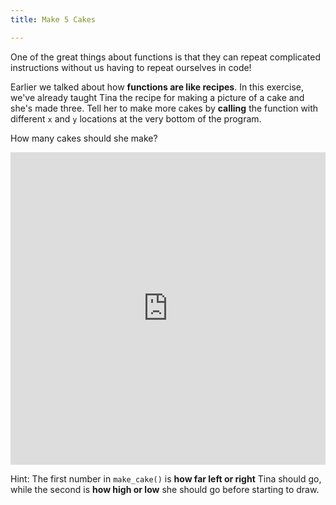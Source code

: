 ```yaml
---
title: Make 5 Cakes

---
```



One of the great things about functions is that they can repeat complicated instructions without us having to repeat ourselves in code!

Earlier we talked about how **functions are like recipes**. In this exercise, we've already taught Tina the recipe for making a picture of a cake and she's made three.  Tell her to make more cakes by **calling** the function with different `x` and `y` locations at the very bottom of the program.  

How many cakes should she make?

<iframe width="100%" height="500" src="https://trinket.io/tools/1.0/jekyll/embed/python#code=import%20turtle%0Atina%3Dturtle.Turtle%28%29%0Atina.shape%28%27turtle%27%29%0A%0Adef%20make_cake%28x%3D0%2C%20y%3D0%29%3A%0A%20%20%20%20tina.penup%28%29%0A%20%20%20%20tina.color%28%27pink%27%29%0A%20%20%20%20tina.goto%28x%2C%20y%29%0A%20%20%20%20tina.pendown%28%29%0A%20%20%20%20tina.begin_fill%28%29%0A%20%20%20%20tina.goto%28x%20%2B%2020%2C%20y%29%0A%20%20%20%20tina.goto%28x%20%2B%2020%2C%20y%20%2B%2020%29%0A%20%20%20%20tina.goto%28x%20-%2020%2C%20y%20%2B%2020%29%0A%20%20%20%20tina.goto%28x%20-%2020%2C%20y%29%0A%20%20%20%20tina.goto%28x%2C%20y%29%20%20%0A%20%20%20%20tina.end_fill%28%29%0A%20%20%20%20tina.goto%28x%2C%20y%20%2B%2020%29%0A%20%20%20%20tina.color%28%27yellow%27%29%0A%20%20%20%20tina.goto%28x%2C%20y%20%2B%2035%29%0A%20%20%20%20tina.goto%28x%2C%20y%20%2B%2030%29%0A%20%20%20%20tina.color%28%27black%27%29%0A%20%20%20%20tina.goto%28x%2C%20y%20%2B%2020%29%0A%20%20%20%20tina.penup%28%29%0A%20%20%20%20tina.goto%28x%2C%20y%20%2B%2010%29%0A%20%20%20%20%0Amake_cake%280%2C0%29%0Amake_cake%28-100%2C0%29%0Amake_cake%28100%2C0%29" frameborder="0" marginwidth="0" marginheight="0" allowfullscreen></iframe>

Hint: The first number in `make_cake()` is **how far left or right** Tina should go, while the second is **how high or low** she should go before starting to draw.

